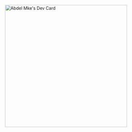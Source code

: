 <a href="https://app.daily.dev/boubou94"><img src="https://api.daily.dev/devcards/96dfe92517a54a8cbe526a16459efd7e.png?r=8ah" width="400" alt="Abdel Mke's Dev Card"/></a>
